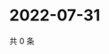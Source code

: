 # 2022-07-31

共 0 条

<!-- BEGIN WEIBO -->
<!-- 最后更新时间 Sun Jul 31 2022 07:14:49 GMT+0800 (China Standard Time) -->

<!-- END WEIBO -->
